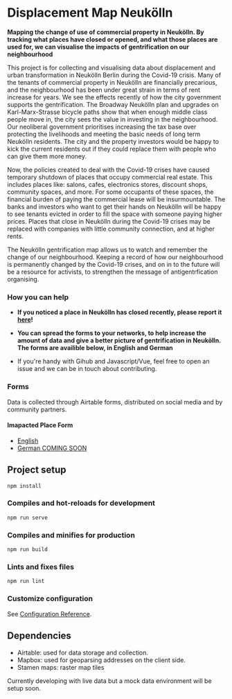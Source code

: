 # Displacement Map Neukölln

**Mapping the change of use of commercial property in Neukölln. By tracking what places have closed or opened, and what those places are used for, we can visualise the impacts of gentrification on our neighbourhood**

This project is for collecting and visualising data about displacement and urban transformation in Neukölln Berlin during the Covid-19 crisis. Many of the tenants of commercial property in Neukölln are financially precarious, and the neighbourhood has been under great strain in terms of rent increase for years. We see the effects recently of how the city government supports the gentrification. The Broadway Neukölln plan and upgrades on Karl-Marx-Strasse bicycle paths show that when enough middle class people move in, the city sees the value in investing in the neighbourhood. Our neoliberal government prioritises increasing the tax base over protecting the livelihoods and meeting the basic needs of long term Neukölln residents. The city and the property investors would be happy to kick the current residents out if they could replace them with people who can give them more money.

Now, the policies created to deal with the Covid-19 crises have caused temporary shutdown of places that occupy commercial real estate. This includes places like: salons, cafes, electronics stores, discount shops, community spaces, and more. For some occupants of these spaces, the financial burden of paying the commercial lease will be insurmountable. The banks and investors who want to get their hands on Neukölln will be happy to see tenants evicted in order to fill the space with someone paying higher prices. Places that close in Neukölln during the Covid-19 crises may be replaced with companies with little community connection, and at higher rents.

The Neukölln gentrification map allows us to watch and remember the change of our neighbourhood. Keeping a record of how our neighbourhood is permanently changed by the Covid-19 crises, and on in to the future will be a resource for activists, to strengthen the message of antigentrfication organising.

### How you can help

- **If you noticed a place in Neukölln has closed recently, please report it [here](https://airtable.com/shrOgkjNoVXR5dYJt)!**

- **You can spread the forms to your networks, to help increase the amount of data and give a better picture of gentrification in Neukölln. The forms are availible below, in English and German**

- If you're handy with Gihub and Javascript/Vue, feel free to open an issue and we can be in touch about contributing.

### Forms

Data is collected through Airtable forms, distributed on social media and by community partners.

#### Imapacted Place Form

- [English](https://airtable.com/shrOgkjNoVXR5dYJt)
- [German COMING SOON]()

## Project setup

```
npm install
```

### Compiles and hot-reloads for development

```
npm run serve
```

### Compiles and minifies for production

```
npm run build
```

### Lints and fixes files

```
npm run lint
```

### Customize configuration

See [Configuration Reference](https://cli.vuejs.org/config/).

## Dependencies

- Airtable: used for data storage and collection.
- Mapbox: used for geoparsing addresses on the client side.
- Stamen maps: raster map tiles

Currently developing with live data but a mock data environment will be setup soon.
